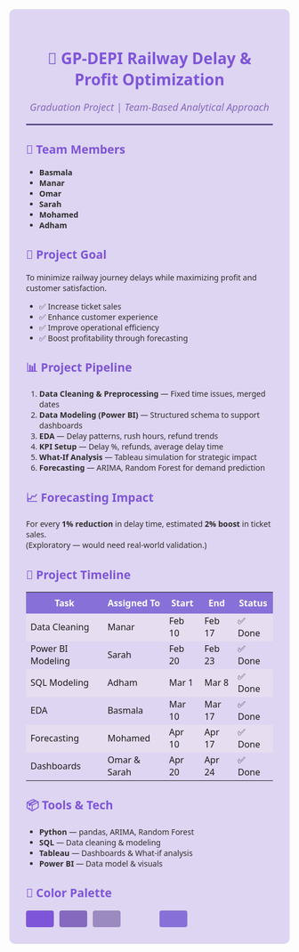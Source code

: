 <!-- GP-DEPI Custom README Design -->
<div style="background-color:#DED5F2;padding:30px;border-radius:10px;font-family:'Segoe UI',sans-serif;color:#2C2C2C;">

<h1 align="center" style="color:#7E55D9;">🚆 GP-DEPI Railway Delay & Profit Optimization</h1>
<p align="center" style="font-size:18px;color:#8469BF;"><em>Graduation Project | Team-Based Analytical Approach</em></p>

<hr style="border: 1px solid #8771D9;"/>

<h2 style="color:#7E55D9;">👥 Team Members</h2>
<ul>
  <li><b>Basmala</b></li>
  <li><b>Manar</b></li>
  <li><b>Omar</b></li>
  <li><b>Sarah</b></li>
  <li><b>Mohamed</b></li>
  <li><b>Adham</b></li>
</ul>

<h2 style="color:#7E55D9;">🎯 Project Goal</h2>
<p>To minimize railway journey delays while maximizing profit and customer satisfaction.</p>

<ul>
  <li>✅ Increase ticket sales</li>
  <li>✅ Enhance customer experience</li>
  <li>✅ Improve operational efficiency</li>
  <li>✅ Boost profitability through forecasting</li>
</ul>

<h2 style="color:#7E55D9;">📊 Project Pipeline</h2>
<ol>
  <li><b>Data Cleaning & Preprocessing</b> — Fixed time issues, merged dates</li>
  <li><b>Data Modeling (Power BI)</b> — Structured schema to support dashboards</li>
  <li><b>EDA</b> — Delay patterns, rush hours, refund trends</li>
  <li><b>KPI Setup</b> — Delay %, refunds, average delay time</li>
  <li><b>What-If Analysis</b> — Tableau simulation for strategic impact</li>
  <li><b>Forecasting</b> — ARIMA, Random Forest for demand prediction</li>
</ol>

<h2 style="color:#7E55D9;">📈 Forecasting Impact</h2>
<p>
For every <b>1% reduction</b> in delay time, estimated <b>2% boost</b> in ticket sales.<br>
(Exploratory — would need real-world validation.)
</p>

<h2 style="color:#7E55D9;">📅 Project Timeline</h2>

<table style="width:100%;border-collapse:collapse;">
  <tr style="background-color:#8771D9;color:white;">
    <th style="padding:8px;">Task</th>
    <th>Assigned To</th>
    <th>Start</th>
    <th>End</th>
    <th>Status</th>
  </tr>
  <tr style="background-color:#E6DDF1;">
    <td>Data Cleaning</td><td>Manar</td><td>Feb 10</td><td>Feb 17</td><td>✅ Done</td>
  </tr>
  <tr style="background-color:#DED5F2;">
    <td>Power BI Modeling</td><td>Sarah</td><td>Feb 20</td><td>Feb 23</td><td>✅ Done</td>
  </tr>
  <tr style="background-color:#E6DDF1;">
    <td>SQL Modeling</td><td>Adham</td><td>Mar 1</td><td>Mar 8</td><td>✅ Done</td>
  </tr>
  <tr style="background-color:#DED5F2;">
    <td>EDA</td><td>Basmala</td><td>Mar 10</td><td>Mar 17</td><td>✅ Done</td>
  </tr>
  <tr style="background-color:#E6DDF1;">
    <td>Forecasting</td><td>Mohamed</td><td>Apr 10</td><td>Apr 17</td><td>✅ Done</td>
  </tr>
  <tr style="background-color:#DED5F2;">
    <td>Dashboards</td><td>Omar & Sarah</td><td>Apr 20</td><td>Apr 24</td><td>✅ Done</td>
  </tr>
</table>

<h2 style="color:#7E55D9;">📦 Tools & Tech</h2>
<ul>
  <li><b>Python</b> — pandas, ARIMA, Random Forest</li>
  <li><b>SQL</b> — Data cleaning & modeling</li>
  <li><b>Tableau</b> — Dashboards & What-if analysis</li>
  <li><b>Power BI</b> — Data model & visuals</li>
</ul>

<h2 style="color:#7E55D9;">🌈 Color Palette</h2>
<div style="display:flex;gap:10px;margin-top:10px;">
  <div style="width:50px;height:30px;background:#7E55D9;border-radius:4px;" title="#7E55D9"></div>
  <div style="width:50px;height:30px;background:#8469BF;border-radius:4px;" title="#8469BF"></div>
  <div style="width:50px;height:30px;background:#9B8ABF;border-radius:4px;" title="#9B8ABF"></div>
  <div style="width:50px;height:30px;background:#DED5F2;border-radius:4px;" title="#DED5F2"></div>
  <div style="width:50px;height:30px;background:#8771D9;border-radius:4px;" title="#8771D9"></div>
</div>

</div>
